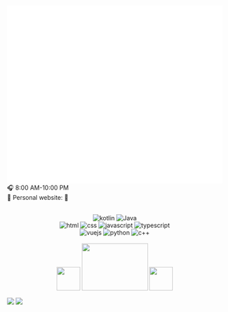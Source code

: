 <img align='left' src="https://github.com/Tanbenhong/Tanbenhong/blob/main/calendar.svg">
<img align='left' alt="isocalendar" src="https://github.com/Tanbenhong/Tanbenhong/blob/main/activity.svg">

🎧 8:00 AM-10:00 PM  
🔗 Personal website: 
💬 

<p align="center">
  <br />   
  <img alt="kotlin" src="https://img.shields.io/badge/Kotlin-a788b5?style=flat-square&logo=kotlin&logoColor=white">
  <img alt="Java" src="https://img.shields.io/badge/Java-a8925e?style=flat-square&logo=Java">
  <br />
  <img alt="html" src="https://img.shields.io/badge/HTML-e34c26?style=flat-square&logo=html5&logoColor=white">
  <img alt="css" src="https://img.shields.io/badge/CSS-443399?style=flat-square&logo=css3">
  <img alt="javascript" src="https://img.shields.io/badge/JavaScript-000000?style=flat-square&logo=javascript">
  <img alt="typescript" src="https://img.shields.io/badge/TypeScript-1a0dab?style=flat-square&logo=typescript">
  <br />
  <img alt="vuejs" src="https://img.shields.io/badge/Vue.js-007777?style=flat-square&logo=vue.js">
  <img alt="python" src="https://img.shields.io/badge/Python-3572a5?style=flat-square&logo=python&logoColor=white">
  <img alt="c++" src="https://img.shields.io/badge/C++-f34b7d?style=flat-square&logo=c%2b%2b">
  <br />  
  <br />
  <img src="https://emojis.slackmojis.com/emojis/images/1563480763/5999/meow_party.gif" width="55" height="55" algin="right"/> 
  <img style="float="left";" src="https://raw.githubusercontent.com/Tanbenhong/Pictures_02/master/QQ%E5%9B%BE%E7%89%8720210207131459.gif" width="155" height="110" algin="right"/>
  <img src="https://emojis.slackmojis.com/emojis/images/1563480763/5999/meow_party.gif" width="55" height="55" algin="right"/> 
</p>

![](https://github-readme-stats.vercel.app/api?username=Tanbenhong&show_icons=true&count_private=true&hide_title=true%27&hide=contribs&include_all_commits=true&theme=highcontrast&bg_color=30,e96443,904e95)
![](https://github-readme-stats.vercel.app/api/top-langs/?username=Tanbenhong&hide=html&layout=compact)

 <!-- ![github stats](https://github-readme-stats.vercel.app/api?username=fengwei2002&show_icons=true) -->
